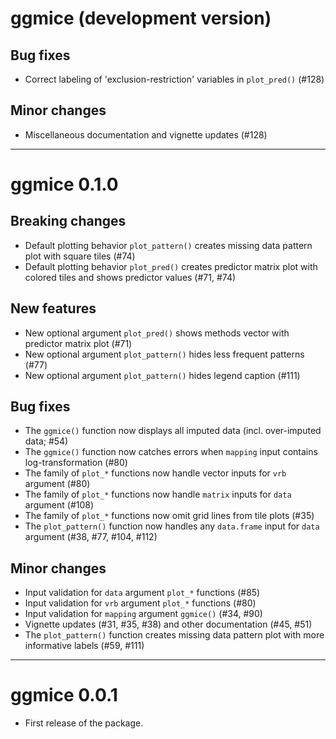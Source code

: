 # ggmice (development version)

## Bug fixes

* Correct labeling of 'exclusion-restriction' variables in `plot_pred()` (#128) 

## Minor changes

* Miscellaneous documentation and vignette updates (#128)

---

# ggmice 0.1.0

## Breaking changes

* Default plotting behavior `plot_pattern()` creates missing data pattern plot with square tiles (#74)
* Default plotting behavior `plot_pred()` creates predictor matrix plot with colored tiles and shows predictor values (#71, #74)

## New features

* New optional argument `plot_pred()` shows methods vector with predictor matrix plot (#71)
* New optional argument `plot_pattern()` hides less frequent patterns (#77)
* New optional argument `plot_pattern()` hides legend caption (#111)

## Bug fixes 

* The `ggmice()` function now displays all imputed data (incl. over-imputed data; #54)
* The `ggmice()` function now catches errors when `mapping` input contains log-transformation (#80)
* The family of `plot_*` functions now handle vector inputs for `vrb` argument (#80)
* The family of `plot_*` functions now handle `matrix` inputs for `data` argument (#108)
* The family of `plot_*` functions now omit grid lines from tile plots (#35)
* The `plot_pattern()` function now handles any `data.frame` input for `data` argument (#38, #77, #104, #112)

## Minor changes

* Input validation for `data` argument `plot_*` functions (#85)
* Input validation for `vrb` argument `plot_*` functions (#80)
* Input validation for `mapping` argument `ggmice()` (#34, #90)
* Vignette updates (#31, #35, #38) and other documentation (#45, #51)
* The `plot_pattern()` function creates missing data pattern plot with more informative labels (#59, #111)

---

# ggmice 0.0.1

* First release of the package.
